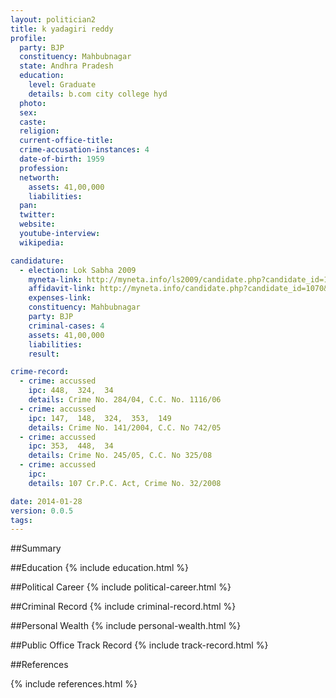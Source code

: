 ```yaml
---
layout: politician2
title: k yadagiri reddy
profile: 
  party: BJP
  constituency: Mahbubnagar
  state: Andhra Pradesh
  education: 
    level: Graduate
    details: b.com city college hyd
  photo: 
  sex: 
  caste: 
  religion: 
  current-office-title: 
  crime-accusation-instances: 4
  date-of-birth: 1959
  profession: 
  networth: 
    assets: 41,00,000
    liabilities: 
  pan: 
  twitter: 
  website: 
  youtube-interview: 
  wikipedia: 

candidature: 
  - election: Lok Sabha 2009
    myneta-link: http://myneta.info/ls2009/candidate.php?candidate_id=1070
    affidavit-link: http://myneta.info/candidate.php?candidate_id=1070&scan=original
    expenses-link: 
    constituency: Mahbubnagar 
    party: BJP
    criminal-cases: 4
    assets: 41,00,000
    liabilities: 
    result:  

crime-record: 
  - crime: accussed
    ipc: 448,  324,  34
    details: Crime No. 284/04, C.C. No. 1116/06 
  - crime: accussed
    ipc: 147,  148,  324,  353,  149
    details: Crime No. 141/2004, C.C. No 742/05 
  - crime: accussed
    ipc: 353,  448,  34
    details: Crime No. 245/05, C.C. No 325/08 
  - crime: accussed
    ipc: 
    details: 107 Cr.P.C. Act, Crime No. 32/2008 

date: 2014-01-28
version: 0.0.5
tags: 
---
```

##Summary


##Education
{% include education.html %}


##Political Career
{% include political-career.html %}


##Criminal Record
{% include criminal-record.html %}


##Personal Wealth
{% include personal-wealth.html %}


##Public Office Track Record
{% include track-record.html %}


##References


{% include references.html %}